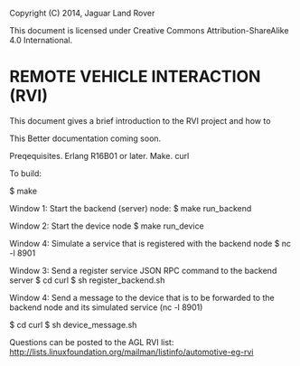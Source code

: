 Copyright (C) 2014, Jaguar Land Rover

This document is licensed under Creative Commons
Attribution-ShareAlike 4.0 International.

# REMOTE VEHICLE INTERACTION (RVI)

This document gives a brief introduction to the RVI project and how to 


This 
Better documentation coming soon.

Preqequisites.
Erlang R16B01 or later.
Make.
curl


To build:

$ make 


Window 1: Start the backend (server) node:
$ make run_backend


Window 2: Start the device node
$ make run_device


Window 4: Simulate a service that is registered with the backend node
$ nc -l 8901

Window 3: Send a register service JSON RPC command to the backend server
$ cd curl
$ sh register_backend.sh

Window 4: Send a message to the device that is to be forwarded to the backend node
          and its simulated service (nc -l 8901)

$ cd curl
$ sh device_message.sh

Questions can be posted to the AGL RVI list:
http://lists.linuxfoundation.org/mailman/listinfo/automotive-eg-rvi

